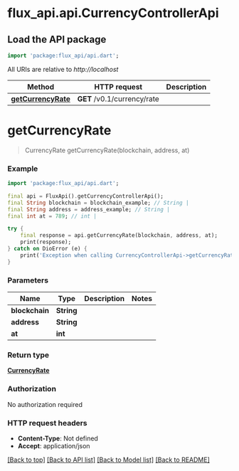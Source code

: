 # flux_api.api.CurrencyControllerApi

## Load the API package
```dart
import 'package:flux_api/api.dart';
```

All URIs are relative to *http://localhost*

Method | HTTP request | Description
------------- | ------------- | -------------
[**getCurrencyRate**](CurrencyControllerApi.md#getcurrencyrate) | **GET** /v0.1/currency/rate | 


# **getCurrencyRate**
> CurrencyRate getCurrencyRate(blockchain, address, at)



### Example
```dart
import 'package:flux_api/api.dart';

final api = FluxApi().getCurrencyControllerApi();
final String blockchain = blockchain_example; // String | 
final String address = address_example; // String | 
final int at = 789; // int | 

try {
    final response = api.getCurrencyRate(blockchain, address, at);
    print(response);
} catch on DioError (e) {
    print('Exception when calling CurrencyControllerApi->getCurrencyRate: $e\n');
}
```

### Parameters

Name | Type | Description  | Notes
------------- | ------------- | ------------- | -------------
 **blockchain** | **String**|  | 
 **address** | **String**|  | 
 **at** | **int**|  | 

### Return type

[**CurrencyRate**](CurrencyRate.md)

### Authorization

No authorization required

### HTTP request headers

 - **Content-Type**: Not defined
 - **Accept**: application/json

[[Back to top]](#) [[Back to API list]](../README.md#documentation-for-api-endpoints) [[Back to Model list]](../README.md#documentation-for-models) [[Back to README]](../README.md)

